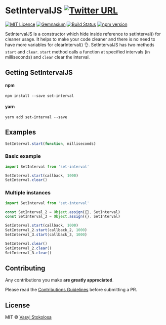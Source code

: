 # SetIntervalJS [![Twitter URL](https://img.shields.io/twitter/url/http/shields.io.svg?style=social)](https://twitter.com/intent/tweet?hashtags=javascript&original_referer=https%3A%2F%2Fpublish.twitter.com%2F&ref_src=twsrc%5Etfw&text=No%20more%20variable%20needed%20for%20clearInterval()%20%F0%9F%91%8C%F0%9F%98%80&tw_p=tweetbutton&url=https%3A%2F%2Fwww.npmjs.com%2Fpackage%2Fset-interval&via=shystrukk) #
[![MIT Licence](https://badges.frapsoft.com/os/mit/mit.svg?v=103)](https://opensource.org/licenses/mit-license.php) [![Gemnasium](https://img.shields.io/gemnasium/mathiasbynens/he.svg)](https://github.com/shystruk/SetIntervalJS) [![Build Status](https://travis-ci.org/shystruk/SetIntervalJS.svg?branch=master)](https://travis-ci.org/shystruk/SetIntervalJS) [![npm version](https://badge.fury.io/js/set-interval.svg)](https://badge.fury.io/js/set-interval)

SetIntervalJS is a constructor which hide inside reference to setInterval() for cleaner usage. It helps to make your code cleaner and there is no need to have more variables for clearInterval() 👌. SetIntervalJS has two methods `start` and `clear`. `start` method calls a function at specified intervals (in milliseconds) and `clear` clear the interval.

## Getting SetIntervalJS ##
#### npm
`npm install --save set-interval`

#### yarn
`yarn add set-interval --save`

## Examples ##
```javascript
SetInterval.start(function, milliseconds)
```

### Basic example ###
```javascript
import SetInterval from 'set-interval'

SetInterval.start(callback, 1000)
SetInterval.clear()
```

### Multiple instances ###
```javascript
import SetInterval from 'set-interval'

const SetInterval_2 = Object.assign({}, SetInterval)
const SetInterval_3 = Object.assign({}, SetInterval)

SetInterval.start(callback, 1000)
SetInterval_2.start(callback_2, 1000)
SetInterval_3.start(callback_3, 1000)

SetInterval.clear()
SetInterval_2.clear()
SetInterval_3.clear()
```

## Contributing

Any contributions you make **are greatly appreciated**.

Please read the [Contributions Guidelines](CONTRIBUTING.md) before submitting a PR.

## License

MIT © [Vasyl Stokolosa](https://about.me/shystruk)
